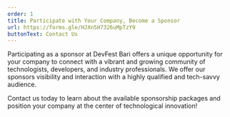 ```yaml
---
order: 1
title: Participate with Your Company, Become a Sponsor
url: https://forms.gle/HJXn5H7326uMpTzY9
buttonText: Contact Us
---
```

Participating as a sponsor at DevFest Bari offers a unique opportunity for your company to connect with a vibrant and growing community of technologists, developers, and industry professionals. We offer our sponsors visibility and interaction with a highly qualified and tech-savvy audience.

Contact us today to learn about the available sponsorship packages and position your company at the center of technological innovation!
